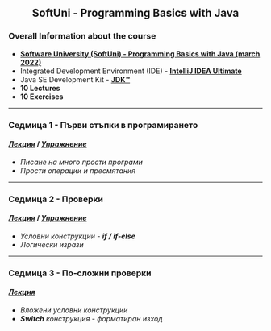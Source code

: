 <h2 align="center">SoftUni - Programming Basics with Java</h2>

### Overall Information about the course
* [**Software University (SoftUni) - Programming Basics with Java (march 2022)**](https://softuni.bg/courses/programming-basics)
* Integrated Development Environment (IDE) - [**IntelliJ IDEA Ultimate**](https://www.jetbrains.com/idea/)
* Java SE Development Kit - [**JDK™**](https://www.oracle.com/java/technologies/downloads/#jdk17-windows)
* **10 Lectures**
* **10 Exercises**
---
### Седмица 1 - Първи стъпки в програмирането
#### [_**Лекция**_](https://github.com/rythm-net/SoftUni/tree/main/Programming%20Basics%20with%20Java/Lectures/Lecture%2001) **/** [_**Упражнение**_](https://github.com/rythm-net/SoftUni/tree/main/Programming%20Basics%20with%20Java/Exercises/Exercise%2001)
* _Писане на много прости програми_
* _Прости операции и пресмятания_
---
### Седмица 2 - Проверки
#### [_**Лекция**_](https://github.com/rythm-net/SoftUni/tree/main/Programming%20Basics%20with%20Java/Lectures/Lecture%2002) **/** [_**Упражнение**_](https://github.com/rythm-net/SoftUni/tree/main/Programming%20Basics%20with%20Java/Exercises/Exercise%2002)
* _Условни конструкции - **if / if-else**_ 
* _Логически изрази_
---
### Седмица 3 - По-сложни проверки
#### [_**Лекция**_](https://github.com/rythm-net/SoftUni/tree/main/Programming%20Basics%20with%20Java/Lectures/Lecture%2003)
* _Вложени условни конструкции_
* _**Switch** конструкция - форматиран изход_
